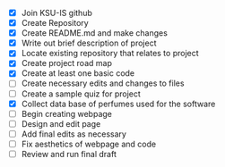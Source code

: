- [x] Join KSU-IS github
- [x] Create Repository
- [x] Create README.md and make changes
- [x] Write out brief description of project 
- [x] Locate existing repository that relates to project
- [x] Create project road map 
- [x] Create at least one basic code 
- [ ] Create necessary edits and changes to files 
- [ ] Create a sample quiz for project 
- [x] Collect data base of perfumes used for the software 
- [ ] Begin creating webpage 
- [ ] Design and edit page 
- [ ] Add final edits as necessary
- [ ] Fix aesthetics of webpage and code
- [ ] Review and run final draft
